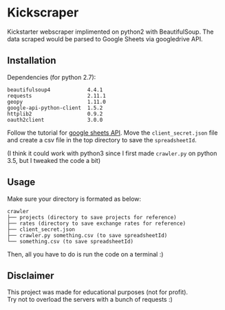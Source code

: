 # Kickscraper

Kickstarter webscraper implimented on python2 with BeautifulSoup. The data scraped would be parsed to Google Sheets via googledrive API.

## Installation

Dependencies (for python 2.7):
```
beautifulsoup4            4.4.1
requests                  2.11.1
geopy                     1.11.0
google-api-python-client  1.5.2
httplib2                  0.9.2
oauth2client              3.0.0
```

Follow the tutorial for [google sheets API](https://developers.google.com/sheets/api/quickstart/python).
Move the `client_secret.json` file and create a csv file in the top directory to save the `spreadsheetId`.

(I think it could work with python3 since I first made `crawler.py` on python 3.5, but I tweaked the code a bit)

## Usage

Make sure your directory is formated as below:
```
crawler
├── projects (directory to save projects for reference)
├── rates (directory to save exchange rates for reference)
├── client_secret.json
├── crawler.py something.csv (to save spreadsheetId)
└── something.csv (to save spreadsheetId)
```

Then, all you have to do is run the code on a terminal :)

## Disclaimer
This project was made for educational purposes (not for profit).   
Try not to overload the servers with a bunch of requests :)
